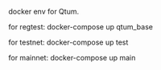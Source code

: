 docker env for Qtum.

for regtest:
   docker-compose up qtum_base
   
for testnet:
   docker-compose up test
   
for mainnet:
   docker-compose up main
   
